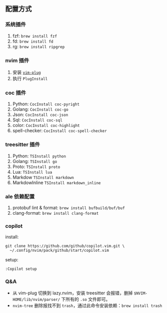 ## 配置方式

### 系统插件

1. fzf: `brew install fzf`
2. fd: `brew install fd`
3. rg: `brew install ripgrep`


### nvim 插件

1. 安装 [`vim-plug`](https://github.com/junegunn/vim-plug)
2. 执行 `PlugInstall`


### coc 插件

1. Python: `CocInstall coc-pyright`
2. Golang: `CocInstall coc-go`
3. Json: `CocInstall coc-json`
4. Sql: `CocInstall coc-sql`
5. color: `CocInstall coc-highlight`
6. spell-checker: `CocInstall coc-spell-checker`


### treesitter 插件

1. Python: `TSInstall python`
2. Golang: `TSInstall go`
3. Proto: `TSInstall proto`
4. Lua: `TSInstall lua`
5. Markdow `TSInstall markdown`
6. MarkdowInline `TSInstall markdown_inline`


### ale 依赖配置

1. protobuf lint & format: `brew install bufbuild/buf/buf`
2. clang-format: `brew install clang-format`


### copilot

install:

```
git clone https://github.com/github/copilot.vim.git \
  ~/.config/nvim/pack/github/start/copilot.vim
```

setup:

```
:Copilot setup
```

### Q&A

-  从 vim-plug 切换到 lazy.nvim，安装 treesitter 会报错，删掉 `$NVIM-HOME/lib/nvim/parser/` 下所有的 `.so` 文件即可。
- `nvim-tree` 删除报找不到 `trash`，通过此命令安装依赖：`brew install trash`
